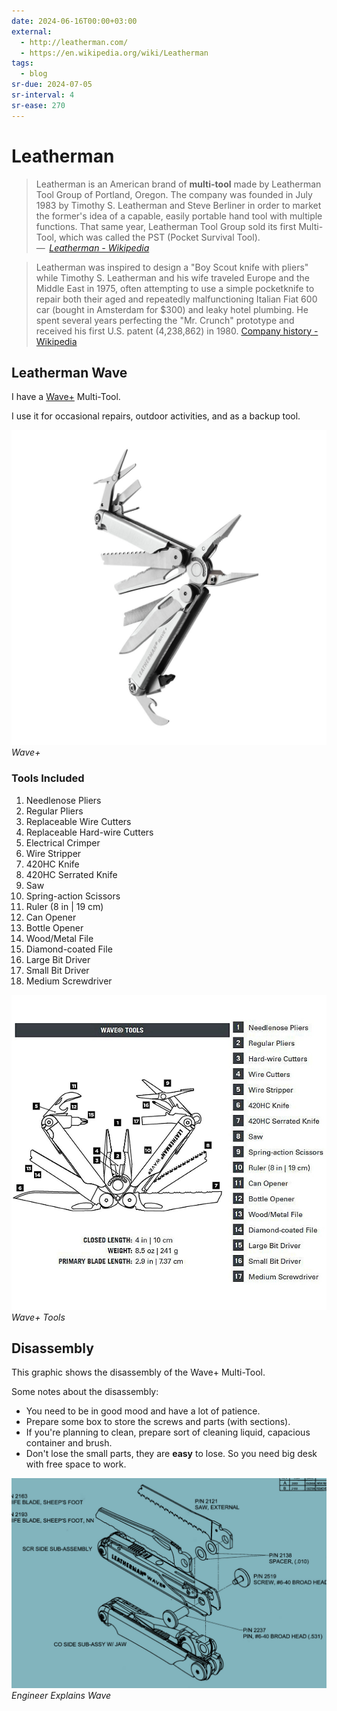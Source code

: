 ```yaml
---
date: 2024-06-16T00:00+03:00
external:
  - http://leatherman.com/
  - https://en.wikipedia.org/wiki/Leatherman
tags:
  - blog
sr-due: 2024-07-05
sr-interval: 4
sr-ease: 270
---
```


# Leatherman

> Leatherman is an American brand of **multi-tool** made by Leatherman Tool
> Group of Portland, Oregon. The company was founded in July 1983 by Timothy S.
> Leatherman and Steve Berliner in order to market the former's idea of a
> capable, easily portable hand tool with multiple functions. That same year,
> Leatherman Tool Group sold its first Multi-Tool, which was called the PST
> (Pocket Survival Tool).\
> — <cite>
> [Leatherman - Wikipedia](https://en.wikipedia.org/wiki/Leatherman)</cite>

> Leatherman was inspired to design a "Boy Scout knife with pliers" while Timothy
> S. Leatherman and his wife traveled Europe and the Middle East in 1975, often
> attempting to use a simple pocketknife to repair both their aged and repeatedly
> malfunctioning Italian Fiat 600 car (bought in Amsterdam for $300) and leaky
> hotel plumbing. He spent several years perfecting the "Mr. Crunch" prototype and
> received his first U.S. patent (4,238,862) in 1980.
> [Company history - Wikipedia](https://en.wikipedia.org/wiki/Leatherman#Company_history)</cite>

## Leatherman Wave

I have a [Wave+](https://www.leatherman.com/wave-10.html) Multi-Tool.

I use it for occasional repairs, outdoor activities, and as a backup tool.

![Wave+](img/leatherman_wave/leatherman-wave-1.jpg)
_Wave+_

### Tools Included

1. Needlenose Pliers
2. Regular Pliers
3. Replaceable Wire Cutters
4. Replaceable Hard-wire Cutters
5. Electrical Crimper
6. Wire Stripper
7. 420HC Knife
8. 420HC Serrated Knife
9. Saw
10. Spring-action Scissors
11. Ruler (8 in | 19 cm)
12. Can Opener
13. Bottle Opener
14. Wood/Metal File
15. Diamond-coated File
16. Large Bit Driver
17. Small Bit Driver
18. Medium Screwdriver

![Wave+ Tools](img/leatherman_wave/leatherman-wave-2.jpg)
_Wave+ Tools_

## Disassembly

This graphic shows the disassembly of the Wave+ Multi-Tool.

Some notes about the disassembly:

- You need to be in good mood and have a lot of patience.
- Prepare some box to store the screws and parts (with sections).
- If you're planning to clean, prepare sort of cleaning liquid, capacious container
  and brush.
- Don't lose the small parts, they are **easy** to lose. So you need big desk
with free space to work.

![Engineer Explains Wave](img/leatherman_wave/engineer-explains-wave.jpg)
_Engineer Explains Wave_
